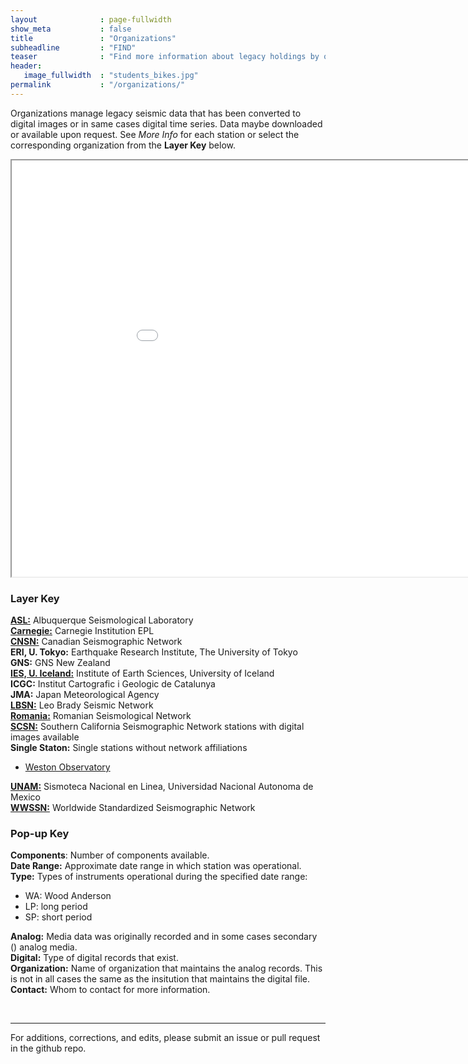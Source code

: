 ```yaml
---
layout              : page-fullwidth
show_meta           : false
title               : "Organizations"
subheadline         : "FIND"
teaser              : "Find more information about legacy holdings by organization or network."
header:
   image_fullwidth  : "students_bikes.jpg"
permalink           : "/organizations/"
---
```

Organizations manage legacy seismic data that has been converted to digital images or in same cases digital time series. Data maybe downloaded or available upon request. See *More Info* for each station or select the corresponding organization from the **Layer Key** below.

<iframe src="../pages/maps/station_map.html" width="1000px" height="666px"></iframe>

### Layer Key
[**ASL:**](../organizations/asl) Albuquerque Seismological Laboratory
<br>
[**Carnegie:**](../organizations/carnegie) Carnegie Institution EPL
<br>
[**CNSN:**](../organizations/canada) Canadian Seismographic Network
<br>
**ERI, U. Tokyo:** Earthquake Research Institute, The University of Tokyo
<br>
**GNS:** GNS New Zealand
<br>
[**IES, U. Iceland:**](../organizations/iceland) Institute of Earth Sciences, University of Iceland
<br>
**ICGC:** Institut Cartografic i Geologic de Catalunya
<br>
**JMA:** Japan Meteorological Agency
<br>
[**LBSN:**](../organizations/leobrady) Leo Brady Seismic Network
<br>
[**Romania:**](../organizations/romania) Romanian Seismological Network
<br>
[**SCSN:**](../organizations/scsn) Southern California Seismographic Network stations with digital images available
<br>
**Single Staton:** Single stations without network affiliations
  * [Weston Observatory](../organizations/weston)

[**UNAM:**](../organizations/unam)  Sismoteca Nacional en Linea, Universidad Nacional Autonoma de Mexico
<br>
[**WWSSN:**](../organizations/wwssn) Worldwide Standardized Seismographic Network

### Pop-up Key

**Components**: Number of components available.
<br>
**Date Range:** Approximate date range in which station was operational.
<br>
**Type:** Types of instruments operational during the specified date range:
  * WA: Wood Anderson
  * LP: long period
  * SP: short period

**Analog:**  Media data was originally recorded and in some cases secondary () analog media.
<br>
**Digital:** Type of digital records that exist.
<br>
**Organization:** Name of organization that maintains the analog records. This is not in all cases the same as the insitution that maintains the digital file.
<br>
**Contact:** Whom to contact for more information.


<br>



---

For additions, corrections, and edits, please submit an issue or pull request in the github repo.
